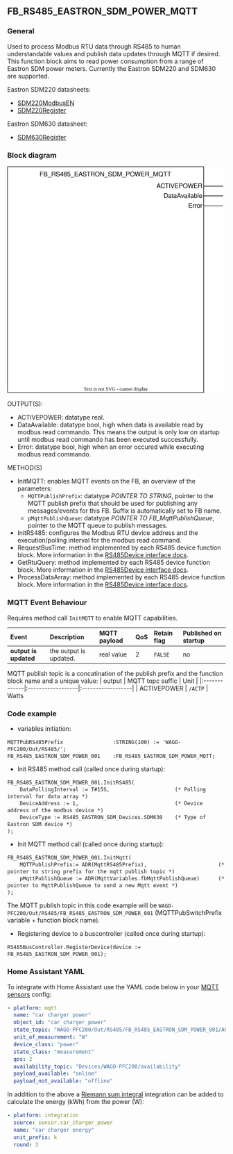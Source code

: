 ## FB_RS485_EASTRON_SDM_POWER_MQTT

### __General__
Used to process Modbus RTU data through RS485 to human understandable values and publish data updates through MQTT if desired.
This function block aims to read power consumption from a range of Eastron SDM power meters. Currently the Eastron SDM220 and SDM630 are supported.

Eastron SDM220 datasheets:
- [SDM220ModbusEN](../RS485/datasheets/SDM220ModbusEN.pdf)
- [SDM220Register](../RS485/datasheets/SDM220Register.pdf)

Eastron SDM630 datasheet:
- [SDM630Register](../RS485/datasheets/SDM630-Modbus-V2.pdf)

### __Block diagram__

<img src="../_img/FB_RS485_EASTRON_SDM_POWER_MQTT.svg" width="500">

OUTPUT(S):
- ACTIVEPOWER: datatype real.
- DataAvailable: datatype bool, high when data is available read by modbus read commando. This means the output is only low on startup until modbus read commando has been executed successfully.
- Error: datatype bool, high when an error occured while executing modbus read commando.

METHOD(S)
- InitMQTT: enables MQTT events on the FB, an overview of the parameters:
    - `MQTTPublishPrefix`: datatype *POINTER TO STRING*, pointer to the MQTT publish prefix that should be used for publishing any messages/events for this FB. Suffix is automatically set to FB name.  
    - `pMqttPublishQueue`: datatype *POINTER TO FB_MqttPublishQueue*, pointer to the MQTT queue to publish messages.    
- InitRS485: configures the Modbus RTU device address and the execution/polling interval for the modbus read command.
- RequestBusTime: method implemented by each RS485 device function block. More information in the [RS485Device interface docs](../RS485/RS485Device_Interface.md).
- GetRtuQuery: method implemented by each RS485 device function block. More information in the [RS485Device interface docs](../RS485/RS485Device_Interface.md).
- ProcessDataArray: method implemented by each RS485 device function block. More information in the [RS485Device interface docs](../RS485/RS485Device_Interface.md).

### __MQTT Event Behaviour__
Requires method call `InitMQTT` to enable MQTT capabilities.

| Event | Description | MQTT payload | QoS | Retain flag | Published on startup |
|:-------------|:------------------|:------------------|:------------------|:--------------------------|:--------------------------|
| **output is updated**   | the output is updated. | real value | 2 | `FALSE` | no

MQTT publish topic is a concatination of the publish prefix and the function block name and a unique value: 
| output       | MQTT topc suffic | Unit         | 
|:-------------|:------------------|:------------------|
| ACTIVEPOWER |  `/ACTP` | Watts

### __Code example__

- variables initiation:
```
MQTTPubRS485Prefix                :STRING(100) := 'WAGO-PFC200/Out/RS485/';
FB_RS485_EASTRON_SDM_POWER_001    :FB_RS485_EASTRON_SDM_POWER_MQTT;
```

- Init RS485 method call (called once during startup):
```
FB_RS485_EASTRON_SDM_POWER_001.InitRS485(
	DataPollingInterval := T#15S,                     (* Polling interval for data array *)			
	DeviceAddress := 1,                               (* Device address of the modbus device *)
	DeviceType := RS485_EASTRON_SDM_Devices.SDM630    (* Type of Eastron SDM device *)
);
```

- Init MQTT method call (called once during startup):
```
FB_RS485_EASTRON_SDM_POWER_001.InitMqtt(
	MQTTPublishPrefix:= ADR(MqttRS485Prefix),                       (* pointer to string prefix for the mqtt publish topic *)
	pMqttPublishQueue := ADR(MqttVariables.fbMqttPublishQueue)      (* pointer to MqttPublishQueue to send a new Mqtt event *)
);

```
The MQTT publish topic in this code example will be `WAGO-PFC200/Out/RS485/FB_RS485_EASTRON_SDM_POWER_001` (MQTTPubSwitchPrefix variable + function block name).

- Registering device to a buscontroller (called once during startup):
```
RS485BusController.RegisterDevice(device := FB_RS485_EASTRON_SDM_POWER_001);
```

### __Home Assistant YAML__
To integrate with Home Assistant use the YAML code below in your [MQTT sensors](https://www.home-assistant.io/components/sensor.mqtt/) config:

```YAML
- platform: mqtt
  name: "car charger power"
  object_id: "car_charger_power"
  state_topic: "WAGO-PFC200/Out/RS485/FB_RS485_EASTRON_SDM_POWER_001/ACTP"
  unit_of_measurement: "W"
  device_class: "power"
  state_class: "measurement"
  qos: 2
  availability_topic: "Devices/WAGO-PFC200/availability"
  payload_available: "online"
  payload_not_available: "offline"
```

In addition to the above a [Riemann sum integral](https://www.home-assistant.io/integrations/integration/) integration can be added to calculate the energy (kWh) from the power (W):
```YAML
- platform: integration
  source: sensor.car_charger_power
  name: "car charger energy"
  unit_prefix: k
  round: 3
```